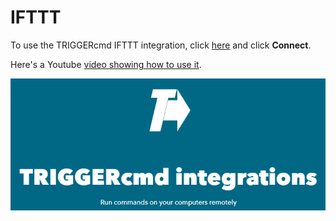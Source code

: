# IFTTT

To use the TRIGGERcmd IFTTT integration, click [here](https://ifttt.com/trigger_cmd) and click **Connect**.

Here's a Youtube [video showing how to use it](https://youtu.be/NO6OASpij1c).

![TRIGGERcmd on IFTTT](./images/ifttt-integration.png)